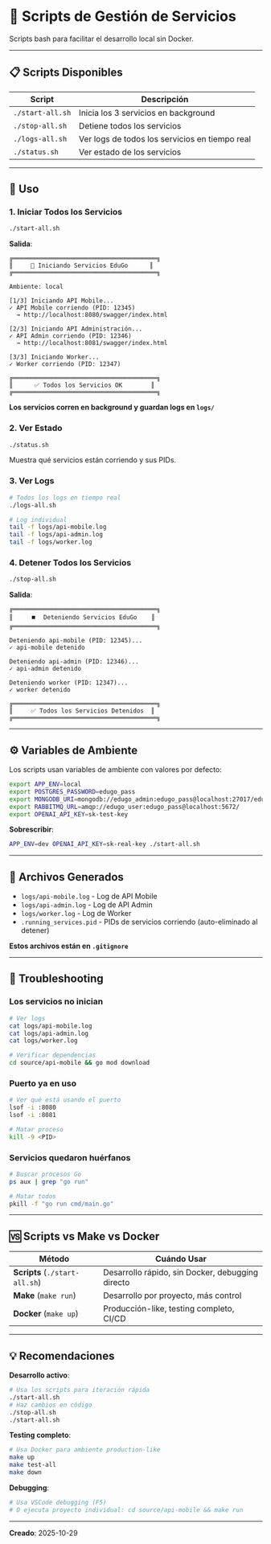 # 🚀 Scripts de Gestión de Servicios

Scripts bash para facilitar el desarrollo local sin Docker.

---

## 📋 Scripts Disponibles

| Script | Descripción |
|--------|-------------|
| `./start-all.sh` | Inicia los 3 servicios en background |
| `./stop-all.sh` | Detiene todos los servicios |
| `./logs-all.sh` | Ver logs de todos los servicios en tiempo real |
| `./status.sh` | Ver estado de los servicios |

---

## 🚀 Uso

### 1. Iniciar Todos los Servicios

```bash
./start-all.sh
```

**Salida**:
```
╔════════════════════════════════════════╗
║     🚀 Iniciando Servicios EduGo      ║
╔════════════════════════════════════════╗

Ambiente: local

[1/3] Iniciando API Mobile...
✓ API Mobile corriendo (PID: 12345)
  → http://localhost:8080/swagger/index.html

[2/3] Iniciando API Administración...
✓ API Admin corriendo (PID: 12346)
  → http://localhost:8081/swagger/index.html

[3/3] Iniciando Worker...
✓ Worker corriendo (PID: 12347)

╔════════════════════════════════════════╗
║      ✅ Todos los Servicios OK        ║
╔════════════════════════════════════════╗
```

**Los servicios corren en background y guardan logs en `logs/`**

### 2. Ver Estado

```bash
./status.sh
```

Muestra qué servicios están corriendo y sus PIDs.

### 3. Ver Logs

```bash
# Todos los logs en tiempo real
./logs-all.sh

# Log individual
tail -f logs/api-mobile.log
tail -f logs/api-admin.log
tail -f logs/worker.log
```

### 4. Detener Todos los Servicios

```bash
./stop-all.sh
```

**Salida**:
```
╔════════════════════════════════════════╗
║     ⏹️  Deteniendo Servicios EduGo    ║
╔════════════════════════════════════════╗

Deteniendo api-mobile (PID: 12345)...
✓ api-mobile detenido

Deteniendo api-admin (PID: 12346)...
✓ api-admin detenido

Deteniendo worker (PID: 12347)...
✓ worker detenido

╔════════════════════════════════════════╗
║     ✅ Todos los Servicios Detenidos  ║
╔════════════════════════════════════════╗
```

---

## ⚙️ Variables de Ambiente

Los scripts usan variables de ambiente con valores por defecto:

```bash
export APP_ENV=local
export POSTGRES_PASSWORD=edugo_pass
export MONGODB_URI=mongodb://edugo_admin:edugo_pass@localhost:27017/edugo?authSource=admin
export RABBITMQ_URL=amqp://edugo_user:edugo_pass@localhost:5672/
export OPENAI_API_KEY=sk-test-key
```

**Sobrescribir**:

```bash
APP_ENV=dev OPENAI_API_KEY=sk-real-key ./start-all.sh
```

---

## 📂 Archivos Generados

- `logs/api-mobile.log` - Log de API Mobile
- `logs/api-admin.log` - Log de API Admin
- `logs/worker.log` - Log de Worker
- `.running_services.pid` - PIDs de servicios corriendo (auto-eliminado al detener)

**Estos archivos están en `.gitignore`**

---

## 🔧 Troubleshooting

### Los servicios no inician

```bash
# Ver logs
cat logs/api-mobile.log
cat logs/api-admin.log
cat logs/worker.log

# Verificar dependencias
cd source/api-mobile && go mod download
```

### Puerto ya en uso

```bash
# Ver qué está usando el puerto
lsof -i :8080
lsof -i :8081

# Matar proceso
kill -9 <PID>
```

### Servicios quedaron huérfanos

```bash
# Buscar procesos Go
ps aux | grep "go run"

# Matar todos
pkill -f "go run cmd/main.go"
```

---

## 🆚 Scripts vs Make vs Docker

| Método | Cuándo Usar |
|--------|-------------|
| **Scripts** (`./start-all.sh`) | Desarrollo rápido, sin Docker, debugging directo |
| **Make** (`make run`) | Desarrollo por proyecto, más control |
| **Docker** (`make up`) | Producción-like, testing completo, CI/CD |

---

## 💡 Recomendaciones

**Desarrollo activo**:
```bash
# Usa los scripts para iteración rápida
./start-all.sh
# Haz cambios en código
./stop-all.sh
./start-all.sh
```

**Testing completo**:
```bash
# Usa Docker para ambiente production-like
make up
make test-all
make down
```

**Debugging**:
```bash
# Usa VSCode debugging (F5)
# O ejecuta proyecto individual: cd source/api-mobile && make run
```

---

**Creado**: 2025-10-29
